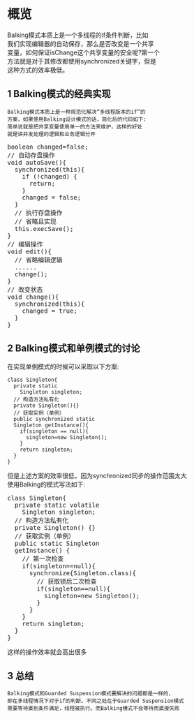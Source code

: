 # 概览

Balking模式本质上是一个多线程的if条件判断，比如  
我们实现编辑器的自动保存，那么是否改变是一个共享  
变量，如何保证isChange这个共享变量的安全呢?第一个  
方法就是对于其修改都使用synchronized关键字，但是  
这种方式的效率极低。

## 1 Balking模式的经典实现  

```
Balking模式本质上是一种规范化解决“多线程版本的if”的  
方案，如果使用Balking设计模式的话，简化后的代码如下:  
简单说就是把共享变量使用单一的方法来维护，这样的好处  
就是讲并发处理的逻辑和业务逻辑分开
```

<pre>
boolean changed=false;
// 自动存盘操作
void autoSave(){
  synchronized(this){
    if (!changed) {
      return;
    }
    changed = false;
  }
  // 执行存盘操作
  // 省略且实现
  this.execSave();
}
// 编辑操作
void edit(){
  // 省略编辑逻辑
  ......
  change();
}
// 改变状态
void change(){
  synchronized(this){
    changed = true;
  }
}
</pre>

## 2 Balking模式和单例模式的讨论

在实现单例模式的时候可以采取以下方案:  

```
class Singleton{
  private static
    Singleton singleton;
  // 构造方法私有化  
  private Singleton(){}
  // 获取实例（单例）
  public synchronized static 
  Singleton getInstance(){
    if(singleton == null){
      singleton=new Singleton();
    }
    return singleton;
  }
}
```

但是上述方案的效率很低，因为synchronized同步的操作范围太大  
使用Balking的模式写法如下:

<pre>
class Singleton{
  private static volatile 
    Singleton singleton;
  // 构造方法私有化  
  private Singleton() {}
  // 获取实例（单例）
  public static Singleton 
  getInstance() {
    // 第一次检查
    if(singleton==null){
      synchronize{Singleton.class){
        // 获取锁后二次检查
        if(singleton==null){
          singleton=new Singleton();
        }
      }
    }
    return singleton;
  }
}
</pre>

这样的操作效率就会高出很多

## 3 总结

```
Balking模式和Guarded Suspension模式要解决的问题都是一样的，  
即在多线程情况下对于if的判断。不同之处在于Guarded Suspension模式  
需要等待直到条件满足，线程被执行。而Balking模式不会等待而直接失败
```